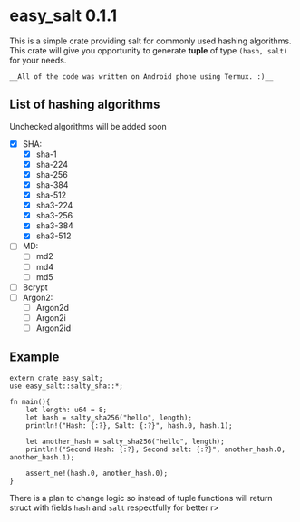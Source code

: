 # easy_salt 0.1.1

This is a simple crate providing salt for commonly used hashing algorithms.
This crate will give you opportunity to generate **tuple** of type `(hash, salt)` for your needs.

`__All of the code was written on Android phone using Termux. :)__`

## List of hashing algorithms
Unchecked algorithms will be added soon
 - [x] SHA:
     - [x] sha-1
     - [x] sha-224
     - [x] sha-256
     - [x] sha-384
     - [x] sha-512
     - [x] sha3-224
     - [x] sha3-256
     - [x] sha3-384
     - [x] sha3-512
 - [ ] MD:
     - [ ] md2
     - [ ] md4
     - [ ] md5
 - [ ] Bcrypt
 - [ ] Argon2:
     - [ ] Argon2d
     - [ ] Argon2i
     - [ ] Argon2id

## Example
 ```
 extern crate easy_salt;
 use easy_salt::salty_sha::*;

 fn main(){
     let length: u64 = 8;
     let hash = salty_sha256("hello", length);
     println!("Hash: {:?}, Salt: {:?}", hash.0, hash.1);

     let another_hash = salty_sha256("hello", length);
     println!("Second Hash: {:?}, Second salt: {:?}", another_hash.0, another_hash.1);

     assert_ne!(hash.0, another_hash.0);
 }
 ```

There is a plan to change logic so instead of tuple functions will return struct with fields `hash` and `salt` respectfully for better r>
